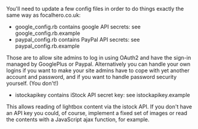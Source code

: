 You'll need to update a few config files in order to do things exactly the same way
as focalhero.co.uk:
- google_config.rb contains google API secrets: see google_config.rb.example
- paypal_config.rb contains PayPal API secrets: see paypal_config.rb.example

Those are to allow site admins to log in using OAuth2 and have the sign-in managed by
GooglePlus or Paypal.
Alternatively you can handle your own logins if you want to make your site admins have to
cope with yet another account and password, and if you want to handle password security
yourself. (You don't!)

- istockapikey contains iStock API secret key: see istockapikey.example

This allows reading of lightbox content via the istock API. If you don't have an API
key you could, of course, implement a fixed set of images or read the contents with
a JavaScript ajax function, for example.

